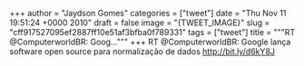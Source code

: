 
+++
author = "Jaydson Gomes"
categories = ["tweet"]
date = "Thu Nov 11 19:51:24 +0000 2010"
draft = false
image = "{TWEET_IMAGE}"
slug = "cff917527095ef2887ff10e51af3bfba0f789331"
tags = ["tweet"]
title = """RT @ComputerworldBR: Goog..."""
+++
RT @ComputerworldBR: Google lança software open source para normalização de dados http://bit.ly/d6kY8J
